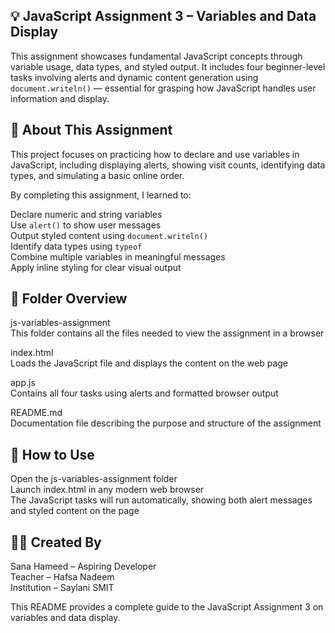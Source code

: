 ## 💡 JavaScript Assignment 3 – Variables and Data Display

This assignment showcases fundamental JavaScript concepts through variable usage, data types, and styled output. It includes four beginner-level tasks involving alerts and dynamic content generation using `document.writeln()` — essential for grasping how JavaScript handles user information and display.


## 📝 About This Assignment

This project focuses on practicing how to declare and use variables in JavaScript, including displaying alerts, showing visit counts, identifying data types, and simulating a basic online order.

By completing this assignment, I learned to:

Declare numeric and string variables  
Use `alert()` to show user messages  
Output styled content using `document.writeln()`  
Identify data types using `typeof`  
Combine multiple variables in meaningful messages  
Apply inline styling for clear visual output


## 📁 Folder Overview

js-variables-assignment  
This folder contains all the files needed to view the assignment in a browser

index.html  
Loads the JavaScript file and displays the content on the web page

app.js  
Contains all four tasks using alerts and formatted browser output

README.md  
Documentation file describing the purpose and structure of the assignment


## 🚀 How to Use

Open the js-variables-assignment folder  
Launch index.html in any modern web browser  
The JavaScript tasks will run automatically, showing both alert messages and styled content on the page


## 👩‍💻 Created By

Sana Hameed – Aspiring Developer  
Teacher – Hafsa Nadeem  
Institution – Saylani SMIT


This README provides a complete guide to the JavaScript Assignment 3 on variables and data display.
